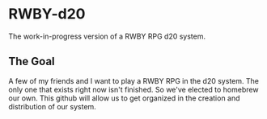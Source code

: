 # RWBY-d20
The work-in-progress version of a RWBY RPG d20 system.

## The Goal
A few of my friends and I want to play a RWBY RPG in the d20 system. The only one that exists right now isn't finished. So we've elected to homebrew our own. This github will allow us to get organized in the creation and distribution of our system.
